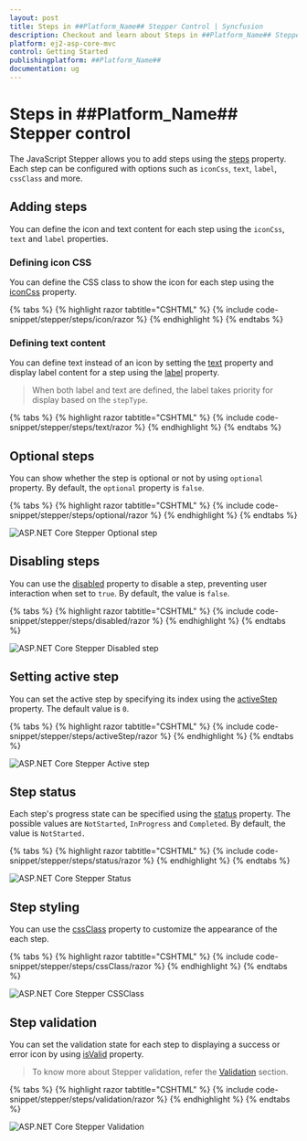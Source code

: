 ```yaml
---
layout: post
title: Steps in ##Platform_Name## Stepper Control | Syncfusion
description: Checkout and learn about Steps in ##Platform_Name## Stepper control of Syncfusion Essential JS 2 and more details.
platform: ej2-asp-core-mvc
control: Getting Started
publishingplatform: ##Platform_Name##
documentation: ug
---
```


# Steps in ##Platform_Name## Stepper control

The JavaScript Stepper allows you to add steps using the [steps](https://help.syncfusion.com/cr/aspnetcore-js2/Syncfusion.EJ2.Navigations.Stepper.html#Syncfusion_EJ2_Navigations_Stepper_Steps) property. Each step can be configured with options such as `iconCss`, `text`, `label`, `cssClass` and more.

## Adding steps

You can define the icon and text content for each step using the `iconCss`, `text` and `label` properties.

### Defining icon CSS

You can define the CSS class to show the icon for each step using the [iconCss](https://help.syncfusion.com/cr/aspnetcore-js2/Syncfusion.EJ2.Navigations.Step.html#Syncfusion_EJ2_Navigations_Step_IconCss) property.

{% tabs %}
{% highlight razor tabtitle="CSHTML" %}
{% include code-snippet/stepper/steps/icon/razor %}
{% endhighlight %}
{% endtabs %}

### Defining text content

You can define text instead of an icon by setting the [text](https://help.syncfusion.com/cr/aspnetcore-js2/Syncfusion.EJ2.Navigations.Step.html#Syncfusion_EJ2_Navigations_Step_Text) property and display label content for a step using the [label](https://help.syncfusion.com/cr/aspnetcore-js2/Syncfusion.EJ2.Navigations.Step.html#Syncfusion_EJ2_Navigations_Step_Label) property.

> When both label and text are defined, the label takes priority for display based on the `stepType`.

{% tabs %}
{% highlight razor tabtitle="CSHTML" %}
{% include code-snippet/stepper/steps/text/razor %}
{% endhighlight %}
{% endtabs %}

## Optional steps

You can show whether the step is optional or not by using `optional` property. By default, the `optional` property is `false`.

{% tabs %}
{% highlight razor tabtitle="CSHTML" %}
{% include code-snippet/stepper/steps/optional/razor %}
{% endhighlight %}
{% endtabs %}

![ASP.NET Core Stepper Optional step](images/step-optional.jpg)

## Disabling steps

You can use the [disabled](https://help.syncfusion.com/cr/aspnetcore-js2/Syncfusion.EJ2.Navigations.Step.html#Syncfusion_EJ2_Navigations_Step_Disabled) property to disable a step, preventing user interaction when set to `true`. By default, the value is `false`.

{% tabs %}
{% highlight razor tabtitle="CSHTML" %}
{% include code-snippet/stepper/steps/disabled/razor %}
{% endhighlight %}
{% endtabs %}

![ASP.NET Core Stepper Disabled step](images/step-disabled.jpg)

## Setting active step

You can set the active step by specifying its index using the [activeStep](https://help.syncfusion.com/cr/aspnetcore-js2/Syncfusion.EJ2.Navigations.Stepper.html#Syncfusion_EJ2_Navigations_Stepper_ActiveStep) property. The default value is `0`.

{% tabs %}
{% highlight razor tabtitle="CSHTML" %}
{% include code-snippet/stepper/steps/activeStep/razor %}
{% endhighlight %}
{% endtabs %}

![ASP.NET Core Stepper Active step](images/stepper-activestep.jpg)

## Step status

Each step's progress state can be specified using the [status](https://help.syncfusion.com/cr/aspnetcore-js2/Syncfusion.EJ2.Navigations.Step.html#Syncfusion_EJ2_Navigations_Step_Status) property. The possible values are `NotStarted`, `InProgress` and `Completed`. By default, the value is `NotStarted.`

{% tabs %}
{% highlight razor tabtitle="CSHTML" %}
{% include code-snippet/stepper/steps/status/razor %}
{% endhighlight %}
{% endtabs %}

![ASP.NET Core Stepper Status](images/step-status.jpg)

## Step styling

You can use the [cssClass](https://help.syncfusion.com/cr/aspnetcore-js2/Syncfusion.EJ2.Navigations.Step.html#Syncfusion_EJ2_Navigations_Step_CssClass) property to customize the appearance of the each step.

{% tabs %}
{% highlight razor tabtitle="CSHTML" %}
{% include code-snippet/stepper/steps/cssClass/razor %}
{% endhighlight %}
{% endtabs %}

![ASP.NET Core Stepper CSSClass](images/step-cssclass.jpg)

## Step validation

You can set the validation state for each step to displaying a success or error icon by using [isValid](https://help.syncfusion.com/cr/aspnetcore-js2/Syncfusion.EJ2.Navigations.Step.html#Syncfusion_EJ2_Navigations_Step_IsValid) property.

> To know more about Stepper validation, refer the [Validation](./steps-validation.md) section.

{% tabs %}
{% highlight razor tabtitle="CSHTML" %}
{% include code-snippet/stepper/steps/validation/razor %}
{% endhighlight %}
{% endtabs %}

![ASP.NET Core Stepper Validation](images/stepper-validation.jpg)